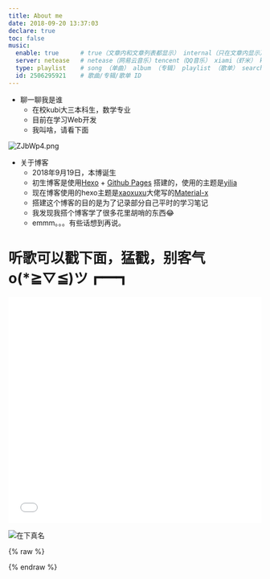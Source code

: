 ```yaml
---
title: About me
date: 2018-09-20 13:37:03
declare: true
toc: false
music:
  enable: true      # true（文章内和文章列表都显示） internal（只在文章内显示）
  server: netease   # netease（网易云音乐）tencent（QQ音乐） xiami（虾米） kugou（酷狗）
  type: playlist    # song （单曲） album （专辑） playlist （歌单） search （搜索）
  id: 2506295921    # 歌曲/专辑/歌单 ID
---
```


- 聊一聊我是谁
  - 在校kubi大三本科生，数学专业
  - 目前在学习Web开发
  - 我叫啥，请看下面

![ZJbWp4.png](https://s2.ax1x.com/2019/07/02/ZJbWp4.png)

- 关于博客
  - 2018年9月19日，本博诞生
  - 初生博客是使用[Hexo](https://hexo.io/zh-cn/docs/index.html) + [Github Pages](https://help.github.com/cn#github-pages-basics) 搭建的，使用的主题是[yilia](https://github.com/litten/hexo-theme-yilia)
  - 现在博客使用的hexo主题是[xaoxuxu](https://xaoxuu.com/blog/)大佬写的[Material-x](https://xaoxuu.com/wiki/material-x/)
  - 搭建这个博客的目的是为了记录部分自己平时的学习笔记
  - 我发现我搭个博客学了很多花里胡哨的东西😂
  - emmm。。。有些话想到再说。

# 听歌可以戳下面，猛戳，别客气o(*≧▽≦)ツ┏━┓

<iframe frameborder="no" border="0" marginwidth="0" marginheight="0" width=100% height=450 src="//music.163.com/outchain/player?type=0&id=2506295921&auto=1&height=430">
</iframe>

![在下真名](https://s2.ax1x.com/2019/07/02/ZJ7KAO.gif)

{% raw %}
<div class="github-card" data-github="yeshan333" data-width="100%" data-height="150" data-theme="default"></div>
<script src="//cdn.jsdelivr.net/github-cards/latest/widget.js"></script>
{% endraw %}

